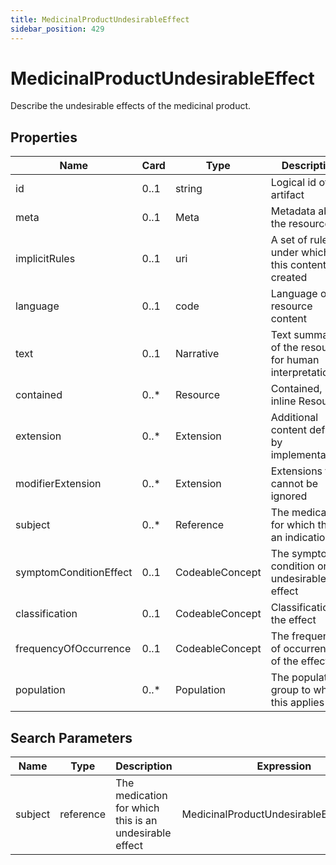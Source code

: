 ```yaml
---
title: MedicinalProductUndesirableEffect
sidebar_position: 429
---
```


# MedicinalProductUndesirableEffect

Describe the undesirable effects of the medicinal product.

## Properties

| Name                   | Card  | Type            | Description                                            |
| ---------------------- | ----- | --------------- | ------------------------------------------------------ |
| id                     | 0..1  | string          | Logical id of this artifact                            |
| meta                   | 0..1  | Meta            | Metadata about the resource                            |
| implicitRules          | 0..1  | uri             | A set of rules under which this content was created    |
| language               | 0..1  | code            | Language of the resource content                       |
| text                   | 0..1  | Narrative       | Text summary of the resource, for human interpretation |
| contained              | 0..\* | Resource        | Contained, inline Resources                            |
| extension              | 0..\* | Extension       | Additional content defined by implementations          |
| modifierExtension      | 0..\* | Extension       | Extensions that cannot be ignored                      |
| subject                | 0..\* | Reference       | The medication for which this is an indication         |
| symptomConditionEffect | 0..1  | CodeableConcept | The symptom, condition or undesirable effect           |
| classification         | 0..1  | CodeableConcept | Classification of the effect                           |
| frequencyOfOccurrence  | 0..1  | CodeableConcept | The frequency of occurrence of the effect              |
| population             | 0..\* | Population      | The population group to which this applies             |

## Search Parameters

| Name    | Type      | Description                                            | Expression                                |
| ------- | --------- | ------------------------------------------------------ | ----------------------------------------- |
| subject | reference | The medication for which this is an undesirable effect | MedicinalProductUndesirableEffect.subject |
